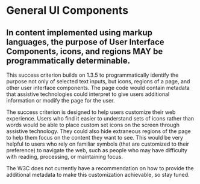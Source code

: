 # General UI Components

## In content implemented using markup languages, the purpose of User Interface Components, icons, and regions MAY be programmatically determinable.

This success criterion builds on 1.3.5 to programmatically identify the purpose not only of selected text inputs, but icons, regions of a page, and other user interface components. The page code would contain metadata that assistive technologies could interpret to give users additional information or modify the page for the user.

The success criterion is designed to help users customize their web experience. Users who find it easier to understand sets of icons rather than words would be able to place custom set icons on the screen through assistive technology. They could also hide extraneous regions of the page to help them focus on the content they want to see. This would be very helpful to users who rely on familiar symbols (that are customized to their preference) to navigate the web, such as people who may have difficulty with reading, processing, or maintaining focus.

The W3C does not currently have a recommendation on how to provide the additional metadata to make this customization achievable, so stay tuned.

